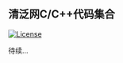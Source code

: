 ## 清泛网C/C++代码集合
[![License](https://img.shields.io/badge/License-Apache%202.0-blue.svg)](https://opensource.org/licenses/Apache-2.0)

待续...
